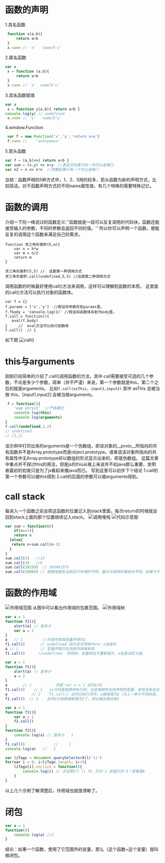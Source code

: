 # 函数的声明
1.具名函数
```javascript
 function x(a,b){
     return a+b
 }
 x.name // 'x'   name为'x'
```
2.匿名函数
```javascript
var x
 x = function (a,b){
     return a+b
 }
 x.name // 'x'  name为'x'
```
3.具名函数赋值
```javascript
var x
 x = function y(a,b){ return a+b }
console.log(y) // undefined
 x.name // 'y'   name为'y'
```
4.window.Function
```javascript
 var f = new Function('x','y','return x+y')
 f.name //    "anonymous"
```
5.箭头函数
```javascript
var f = (a,b)=>{ return a+b } 
var sum = (x,y) => x+y  //表达式如果只有一句可以省略{}
var n2 = n => n*n  //参数如果只有一个可以省略()
```
总结：函数声明的5种方式中，1、2、5用的较多，箭头函数为新的声明方式，比较简洁。对于函数声明方式的不同name属性值，有几个特殊的需要特殊记忆。
# 函数的调用
介绍一下阮一峰说过的函数定义:''函数就是一段可以反复调用的代码块，函数还能接受输入的参数，不同的参数会返回不同的值。''
所以你可以声明一个函数，便能反复的调用这个函数来满足自己的需求。
```javcascript 
function 求三角形面积(h,w){
    var n = h*w
    var m = n/2
    return m   
}

求三角形面积(5,5) //  这是第一种调用方式
求三角形面积.call(undefined,5,5) //这是第二种调用方式
```
调用函数的时候最好使用call()方法来调用，这样可以理解到函数的本质。
这里面的call()方法可以执行对象的函数体。
```javcascript 
var f = {}
f.params = ['x','y']  //假设将参数存到params里。
f.fbody = 'console.log(1)' //假设将函数体存到fbody里。
f.call = function(){ 
   eval(f.body)
}     //  eval方法可以执行函数体
f.call()  // 1
```
如下图
![call()](http://upload-images.jianshu.io/upload_images/7921365-a9b53ba07ff9130e.png?imageMogr2/auto-orient/strip%7CimageView2/2/w/1240)
# this与arguments
刚刚已经简单的介绍了.call()调用函数的方法，其中.call需要接受可选的几个参数，不论是多少个参数，简单（并不严谨）来说，第一个参数就是this，第二个之后的就是arguments。
比如```f.call(asThis, input1,input2)```
其中 asThis 会被当做 this，[input1,input2] 会被当做arguments。
```javascript
 f = function(){
    'use strict'  //严格模式
    console.log(this)
    console.log(arguments)
}
f.call(undefined,1,2)  
// undefined  
// [1,2]         
```
该示例中打印出来的arguments是一个伪数组，即该对象的__proto__所指向的共有函数并不是Array.prototype而是object.prototype。或者说该对象所指向的共有属性中无Array.prototype却以数组的形式显示出来的，即是伪数组。
这篇文章中重点并不探讨this的用法，但是js的this从根上来说并不如java那么重要，发明者最初的初衷只是为了js看起来像java而已。
写到这里可以初步下个结论
1.call的第一个参数可以被this得到
2.call的后面的参数可以被arguments得到。
# call stack
每进入一个函数之前会把这函数的位置记入到stack里面，每次return的时候就会回到stack上面的那个位置继续记入stack。
![调用堆栈](http://upload-images.jianshu.io/upload_images/7921365-21f574bd42a5a974.png?imageMogr2/auto-orient/strip%7CimageView2/2/w/1240)
![代码示意图](http://upload-images.jianshu.io/upload_images/7921365-f0dbacb9a2dd81b7.png?imageMogr2/auto-orient/strip%7CimageView2/2/w/1240)
```javascript
var sum = function(n){
    if(n==1){
    return n
  }else{
   return n+sum.call(n-1)
  }
}
sum.call(5)   //15
sum.call(3)   //6
sum.call(20250)  // 205041375 
sum.call(30000) // 根据电脑和当前运行环境的不同，最大可调用的堆栈也不同。如果大于某个阈值，就会溢出导致报错（stack overflow）
```
# 函数的作用域
![作用域范围](http://upload-images.jianshu.io/upload_images/7921365-469cf9d8fa639e32.png?imageMogr2/auto-orient/strip%7CimageView2/2/w/1240)
从图中可以看出作用域的包裹范围。
![作用域树](http://upload-images.jianshu.io/upload_images/7921365-cc3c132faa82c2c1.png?imageMogr2/auto-orient/strip%7CimageView2/2/w/1240)
```javascript
var a = 1
function f1(){
    alert(a) // 是多少
    var a = 2
}
a   // 1         //外层作用域变量声明为1
f1.call()       // undefined 因为在作用域中var a会提升
a // 1          // 变量声明只在内部作用域有效
f1.call()      //undefined  同样的，变量相当于重新提升，a还是没定义值。
```

```javascript
var a = 1
function f1(){
    alert(a) // 是多少
    a = 2
}
a       // 1           外层`var a = 1`此时a为1
f1.call()    // 1   js代码是按顺序执行的，也会按顺序去找声明的变量，发现没有会去外层作用域中寻找。在内层函数作用域中，没有声明，外层的作用域声明了 a =1，所以此时a被赋值为1 
a           // 2   `f1.call()`此时已执行完毕，a被赋值为2（与上一例子不同的是，这里并未被重新声明）
f1.call()  // 2    此时a已经是被赋值为2了，所以输出值也是2
```

```javascript
var a = 1
function f1(){
    var a = 2
    f2.call()
}
function f2(){
    console.log(a) // 是多少   1
}
f1.call()             //     1
console.log(a)   //   1
```

```javascript
var liTags = document.querySelectorAll('li')
for(var i = 0; i<liTags.length; i++){
    liTags[i].onclick = function(){
        console.log(i) // 点击第3个 li 时，打印 2 还是打印 6？答案是6
    }
}
```
以上几个示例了解清楚后，作用域也就很清晰了。
# 闭包
```javascript
var a = 1
function(){
    console.log(a) //2
}
```
结论：如果一个函数，使用了它范围外的变量，那么（这个函数+这个变量）就叫做闭包。